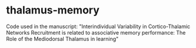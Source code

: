 # thalamus-memory
Code used in the manuscript: "Interindividual Variability in Cortico-Thalamic Networks Recruitment is related to associative memory performance: The Role of the Mediodorsal Thalamus in learning"
